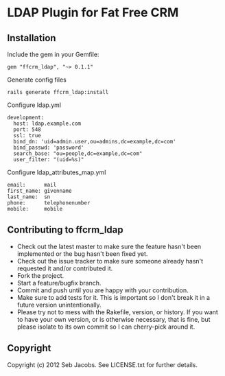 # LDAP Plugin for Fat Free CRM 

## Installation

Include the gem in your Gemfile:

    gem "ffcrm_ldap", "~> 0.1.1"

Generate config files

    rails generate ffcrm_ldap:install

Configure ldap.yml

    development:
      host: ldap.example.com
      port: 548
      ssl: true
      bind_dn: 'uid=admin.user,ou=admins,dc=example,dc=com'
      bind_passwd: 'password'
      search_base: "ou=people,dc=example,dc=com"
      user_filter: "(uid=%s)"

Configure ldap_attributes_map.yml

    email:      mail
    first_name: givenname
    last_name:  sn
    phone:      telephonenumber
    mobile:     mobile


## Contributing to ffcrm_ldap

* Check out the latest master to make sure the feature hasn't been implemented or the bug hasn't been fixed yet.
* Check out the issue tracker to make sure someone already hasn't requested it and/or contributed it.
* Fork the project.
* Start a feature/bugfix branch.
* Commit and push until you are happy with your contribution.
* Make sure to add tests for it. This is important so I don't break it in a future version unintentionally.
* Please try not to mess with the Rakefile, version, or history. If you want to have your own version, or is otherwise necessary, that is fine, but please isolate to its own commit so I can cherry-pick around it.


## Copyright

Copyright (c) 2012 Seb Jacobs. See LICENSE.txt for
further details.